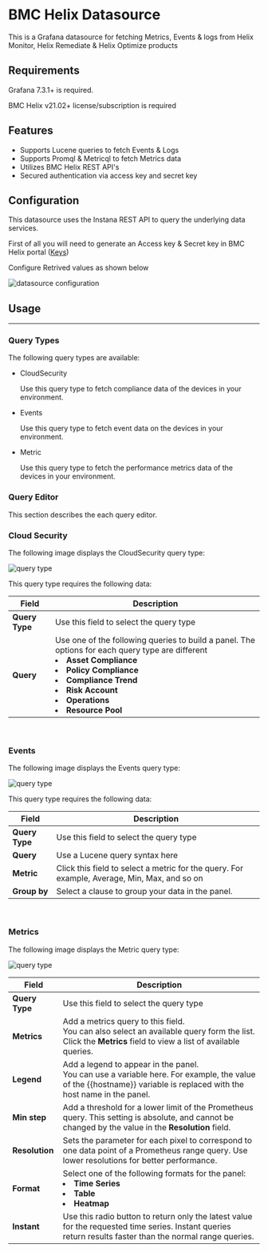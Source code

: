 
# BMC Helix Datasource

This is a Grafana datasource for fetching Metrics, Events & logs from Helix Monitor, Helix Remediate & Helix Optimize products

## Requirements

Grafana 7.3.1+ is required.

BMC Helix v21.02+ license/subscription is required

## Features

- Supports Lucene queries to fetch Events & Logs
- Supports Promql & Metricql to fetch Metrics data 
- Utilizes BMC Helix REST API's
- Secured authentication via access key and secret key

## Configuration

This datasource uses the Instana REST API to query the underlying data services.

First of all you will need to generate an Access key & Secret key in BMC Helix portal ([Keys](https://docs.bmc.com/docs/BMCHelixPortal/setting-up-api-users-for-programmatic-access-967330979.html))

Configure Retrived values as shown below

![datasource configuration](https://raw.githubusercontent.com/bmcsoftware/bmchelix-datasource/main/screenshots/configuration.png)

## Usage
- - - -
### Query Types
The following query types are available:
* CloudSecurity

   Use this query type to fetch compliance data of the devices in your environment.
* Events

  Use this query type to fetch event data on the devices in your environment.
* Metric

  Use this query type to fetch the performance metrics data of the devices in your environment.

### Query Editor

This section describes the each query editor.

### **Cloud Security**

The following image displays the CloudSecurity query type:

![query type](https://raw.githubusercontent.com/bmcsoftware/bmchelix-datasource/main/screenshots/cloudSecurity_query.png)

This query type requires the following data:

| Field | Description |
|------|-------|
| **Query Type** | Use this field to select the query type |
| **Query** | Use one of the following queries to build a panel. The options for each query type are different <br> <li><b>Asset Compliance<br><li><b>Policy Compliance<br><li><b>Compliance Trend<br><li><b>Risk Account<br><li><b>Operations<br><li><b>Resource Pool<br> |

<br>


### **Events**

The following image displays the Events query type:

![query type](https://raw.githubusercontent.com/bmcsoftware/bmchelix-datasource/main/screenshots/events_query.png)

This query type requires the following data:

| Field | Description |
|------|-------|
| **Query Type** | Use this field to select the query type |
| **Query** | Use a Lucene query syntax here |
| **Metric** | Click this field to select a metric for the query. For example, Average, Min, Max, and so on |
| **Group by** | Select a clause to group your data in the panel. |

<br>

### **Metrics**

The following image displays the Metric query type:

![query type](https://raw.githubusercontent.com/bmcsoftware/bmchelix-datasource/main/screenshots/metric_query.png)

| Field | Description |
|------|-------|
| **Query Type** | Use this field to select the query type |
| **Metrics** | Add a metrics query to this field. <br> You can also select an available query form the list. Click the <b>Metrics</b> field to view a list of available queries. |
| **Legend** |Add a legend to appear in the panel. <br> You can use a variable here. For example, the value of the {{hostname}} variable is replaced with the host name in the panel. |
| **Min step** | Add a threshold for a lower limit of the Prometheus query. This setting is absolute, and cannot be changed by the value in the <b>Resolution</b> field.|
| **Resolution** | Sets the parameter for each pixel to correspond to one data point of a Prometheus range query. Use lower resolutions for better performance.|
| **Format** | Select one of the following formats for the panel: <br><li><b>Time Series <br><li><b>Table<br><li><b>Heatmap|
| **Instant** | Use this radio button to return only the latest value for the requested time series. Instant queries return results faster than the normal range queries.|
<br>
